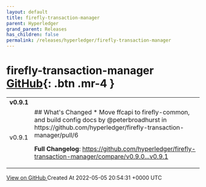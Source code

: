 ```yaml
---
layout: default
title: firefly-transaction-manager
parent: Hyperledger
grand_parent: Releases
has_children: false
permalink: /releases/hyperledger/firefly-transaction-manager
---
```


# firefly-transaction-manager <span class="fs-3 right-align">[GitHub](https://github.com/hyperledger/firefly-transaction-manager){: .btn .mr-4 }</span>


<div>
    <table>
        <tr>
            <td colspan="2">
                <b>
                    v0.9.1
                </b>
            </td>
        </tr>
        <tr>
            <td>
                <span class="chip">
                    v0.9.1
                </span>
            </td>
            <td>
                ## What's Changed
* Move ffcapi to firefly-common, and build config docs by @peterbroadhurst in https://github.com/hyperledger/firefly-transaction-manager/pull/6


**Full Changelog**: https://github.com/hyperledger/firefly-transaction-manager/compare/v0.9.0...v0.9.1
            </td>
        </tr>
    </table>
    <a href="https://github.com/hyperledger/firefly-transaction-manager/releases/tag/v0.9.1" class=".btn">
        View on GitHub
    </a>
    <span class="right-align">
        Created At 2022-05-05 20:54:31 +0000 UTC
    </span>
</div>

